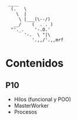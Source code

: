 ```
 ____
  (.   \
    \  |
     \ |___(\--/)
   __/    (  . . )
  "'._.    '-.O.'
       '-.  \ "|\
          '.,,/'.,,mrf
```

# Contenidos

## P10

- Hilos (funcional y POO)
- MasterWorker
- Procesos
